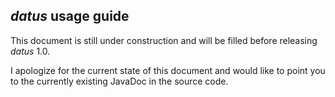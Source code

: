 ## *datus* usage guide

This document is still under construction and will be filled before releasing *datus* 1.0.

I apologize for the current state of this document and would like to point you to the currently existing
JavaDoc in the source code.